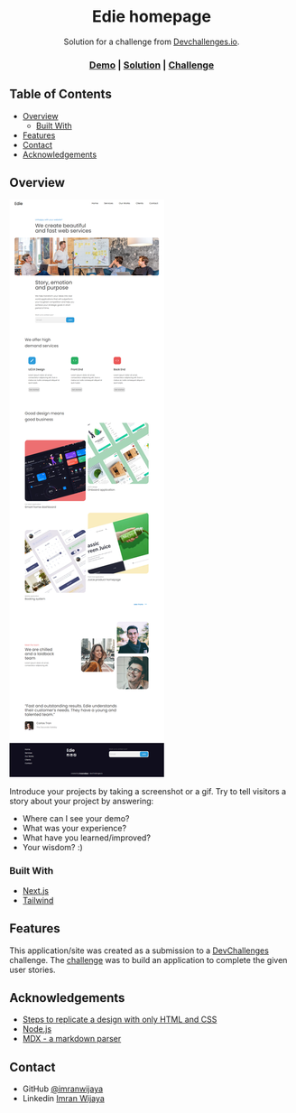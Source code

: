 <!-- Please update value in the {}  -->

<h1 align="center">Edie homepage</h1>

<div align="center">Solution for a challenge from  <a href="http://legacy.devchallenges.io" target="_blank">Devchallenges.io</a>.</div>

<div align="center">
  <h3>
    <a href="https://devchallenges-solutions.vercel.app/legacy/responsive-web-developer/edie-homepage">Demo</a>
    <span> | </span>
    <a href="https://github.com/imranwijaya/devchallenges/tree/main/src/app/legacy/responsive-web-developer/edie-homepage">Solution</a>
    <span> | </span>
    <a href="https://legacy.devchallenges.io/challenges/xobQBuf8zWWmiYMIAZe0">Challenge</a>
  </h3>
</div>

<!-- TABLE OF CONTENTS -->

## Table of Contents

- [Overview](#overview)
  - [Built With](#built-with)
- [Features](#features)
- [Contact](#contact)
- [Acknowledgements](#acknowledgements)

<!-- OVERVIEW -->

## Overview

![screenshot](https://raw.githubusercontent.com/imranwijaya/devchallenges/main/public/asset/legacy/responsive-web-developer/screenshot/edie-homepage-desktop.png)

Introduce your projects by taking a screenshot or a gif. Try to tell visitors a story about your project by answering:

- Where can I see your demo?
- What was your experience?
- What have you learned/improved?
- Your wisdom? :)

### Built With

<!-- This section should list any major frameworks that you built your project using. Here are a few examples.-->

- [Next.js](https://nextjs.org/)
- [Tailwind](https://tailwindcss.com/)

## Features

<!-- List the features of your application or follow the template. Don't share the figma file here :) -->

This application/site was created as a submission to a [DevChallenges](https://legacy.devchallenges.io/challenges) challenge. The [challenge](https://legacy.devchallenges.io/challenges/xobQBuf8zWWmiYMIAZe0) was to build an application to complete the given user stories.

## Acknowledgements

<!-- This section should list any articles or add-ons/plugins that helps you to complete the project. This is optional but it will help you in the future. For example -->

- [Steps to replicate a design with only HTML and CSS](https://devchallenges-blogs.web.app/how-to-replicate-design/)
- [Node.js](https://nodejs.org/)
- [MDX - a markdown parser](https://mdxjs.com/)

## Contact

- GitHub [@imranwijaya](https://github.com/imranwijaya)
- Linkedin [Imran Wijaya](https://www.linkedin.com/in/imranwijaya)
